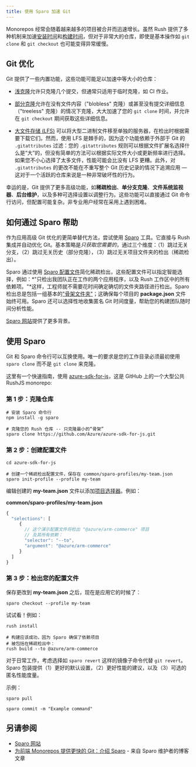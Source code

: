 ```yaml
---
title: 使用 Sparo 加速 Git
---
```


Monorepos 经常会随着越来越多的项目被合并而迅速增长。虽然 Rush 提供了多种机制来加速[安装时间](../advanced/subspaces.md)和[构建时间](../maintainer/cobuilds.md)，但对于非常大的仓库，即使是基本操作如 `git clone` 和 `git checkout` 也可能变得异常缓慢。

## Git 优化

Git 提供了一些内置功能，这些功能可能足以加速中等大小的仓库：

- [浅克隆](https://git-scm.com/docs/git-clone#Documentation/git-clone.txt-code--depthcodeemltdepthgtem)允许只克隆几个提交，但通常只适用于临时克隆，如 CI 作业。

- [部分克隆](https://git-scm.com/docs/partial-clone)允许在没有文件内容（"blobless" 克隆）或甚至没有提交详细信息（"treeless" 克隆）的情况下克隆，大大加速了您的 `git clone` 时间，并允许在 `git checkout` 期间获取这些详细信息。

- [大文件存储 (LFS)](https://git-lfs.com/) 可以将大型二进制文件移至单独的服务器，在检出时根据需要下载它们。然而，使用 LFS 是棘手的，因为这个功能依赖于外部于 Git 的 `.gitattributes` 过滤：您的 `.gitattributes` 规则可以根据文件扩展名选择什么是“大”的，但没有简单的方法可以根据实际文件大小或更新频率进行选择。如果您不小心选择了太多文件，性能可能会比没有 LFS 更糟。此外，对 `.gitattributes` 的更改不能在不重写整个 Git 历史记录的情况下追溯应用 — 这对于一个活跃的仓库来说是一种非常破坏性的行为。

幸运的是，Git 提供了更多高级功能，如**稀疏检出**、**单分支克隆**、**文件系统监视器**、**后台维护**，以及多种可选择设置以调整行为。这些功能可以直接通过 Git 命令行访问，但配置可能复杂。非专业用户经常在采用上遇到困难。

## 如何通过 Sparo 帮助

作为应用高级 Git 优化的更简单替代方法，尝试使用 [Sparo](https://tiktok.github.io/sparo) 工具。它直接与 Rush 集成并自动优化 Git。基本策略是*只获取您需要的*，通过三个维度：（1）跳过无关分支，（2）跳过无关历史（部分克隆），（3）跳过无关项目文件夹的检出（稀疏检出）。

Sparo 通过使用 [Sparo 配置文件](https://tiktok.github.io/sparo/pages/guide/sparo_profiles/)简化稀疏检出，这些配置文件可以指定智能选择，例如：*"只检出我团队正在工作的两个应用程序，以及 Rush 工作区中的所有依赖项。"*这样，工程师就不需要花时间确定确切的文件夹路径进行检出。Sparo 检出总是包括一组基本的["骨架文件夹"](https://tiktok.github.io/sparo/pages/reference/skeleton_folders/)；这确保每个项目的 **package.json** 文件始终可用。Sparo 还可以选择性地收集匿名 Git 时间度量，帮助您的构建团队随时间分析性能。

[Sparo 网站](https://tiktok.github.io/sparo/zh-cn/)提供了更多背景。

## 使用 Sparo

Git 和 Sparo 命令行可以互换使用。唯一的要求是您的工作目录必须最初使用 `sparo clone` 而不是 `git clone` 来克隆。

这里有一个快速指南，使用 [azure-sdk-for-js](https://github.com/Azure/azure-sdk-for-js.git)，这是 GitHub 上的一个大型公共 RushJS monorepo:

### 第 1 步：克隆仓库

```shell
# 安装 Sparo 命令行
npm install -g sparo

# 克隆您的 Rush 仓库 -- 只克隆最小的“骨架”
sparo clone https://github.com/Azure/azure-sdk-for-js.git
```

### 第 2 步：创建配置文件

```shell
cd azure-sdk-for-js

# 创建一个稀疏检出配置文件，保存在 common/sparo-profiles/my-team.json
sparo init-profile --profile my-team
```

编辑创建的 **my-team.json** 文件以添加[项目选择器](../developer/selecting_subsets.md)。例如：

**common/sparo-profiles/my-team.json**

```js
{
  "selections": [
     {
       // 这个演示配置文件将检出 "@azure/arm-commerce" 项目
       // 及其所有依赖：
       "selector": "--to",
       "argument": "@azure/arm-commerce"
     }
  ]
}
```

### 第 3 步：检出您的配置文件

保存更改到 **my-team.json** 之后，现在是应用它的时候了：

```shell
sparo checkout --profile my-team
```

试试看！例如：

```shell
rush install

# 构建应该成功，因为 Sparo 确保了依赖项目
# 被包括在稀疏检出中：
rush build --to @azure/arm-commerce
```

对于日常工作，考虑选择如 `sparo revert` 这样的镜像子命令代替 `git revert`。Sparo 包装提供（1）更好的默认设置，（2）更好性能的建议，以及（3）可选的匿名性能度量。

示例：

```shell
sparo pull

sparo commit -m "Example command"
```

## 另请参阅

- [Sparo 网站](https://tiktok.github.io/sparo/zh-cn/)
- [为前端 Monorepos 提供更快的 Git：介绍 Sparo](https://developers.tiktok.com/blog/2024-sparo-faster-git-for-frontend-monorepos) - 来自 Sparo 维护者的博客文章
